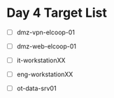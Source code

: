 # Day 4 Target List
- [ ] dmz-vpn-elcoop-01
- [ ] dmz-web-elcoop-01
- [ ] it-workstationXX
- [ ] eng-workstationXX
- [ ] ot-data-srv01

